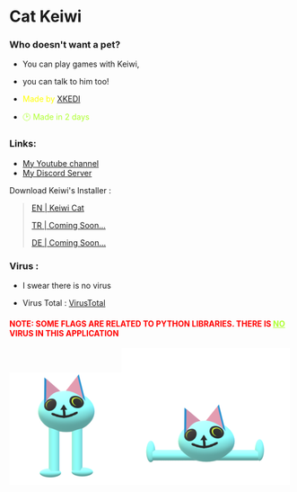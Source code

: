 # Cat Keiwi 

### Who doesn't want a pet?

- <p >You can play games with Keiwi,</p>
- <p >you can talk to him too! </p>

- <p style="color: yellow;">Made by <a href="https://www.youtube.com/channel/UCCP94uce_DRI9Oe5nhvJ9Nw">XKEDI</a></p>
- <p style="color: greenyellow;">🕑 Made in 2 days</p>

### Links:
- <a href="https://www.youtube.com/channel/UCCP94uce_DRI9Oe5nhvJ9Nw">My Youtube channel</a>
- <a href="https://discord.gg/daqmNtTP4m">My Discord Server</a>
<p>Download Keiwi's Installer : </p>
<blockquote>
    <p><a href="https://google.com">EN | Keiwi Cat </a></p>
    <p><a href="https://google.com">TR | Coming Soon... </a></p>
    <p><a href="https://google.com">DE | Coming Soon... </a></p>

</blockquote>


### Virus :
- <p >I swear there is no virus </p>
- <p class="c_p">Virus Total : <a href="https://www.virustotal.com/gui/file/f9369fee1d14f7bc3338ab6e940dd2984ce861779cbb483b3e18c3bf1172bfb2?nocache=1" >VirusTotal</a></p>
<h4 style="color: red;">NOTE: SOME FLAGS ARE RELATED TO PYTHON LIBRARIES. THERE IS <a style="color: greenyellow;" href="https://www.google.com/search?q=NO+meaning&client=opera-gx&hs=73w&sca_esv=61f1a3f0cdc4b4d1&sxsrf=ACQVn08ZzgJlIA8ptA_04-NwHNSE5bJiVg:1711802218638&source=lnms&sa=X&ved=2ahUKEwiikquZgJyFAxUxQPEDHZt9A-oQ0pQJegQIAxAC&biw=1708&bih=889&dpr=1.1" style="color: greenyellow;">NO</a> VIRUS IN THIS APPLICATION</h4>

<img src="EN/Data/idle.png"><img src="EN/Data/sitting.png">